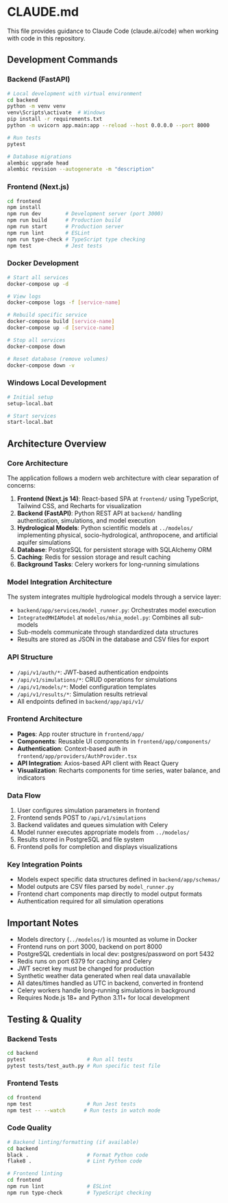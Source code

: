 # CLAUDE.md

This file provides guidance to Claude Code (claude.ai/code) when working with code in this repository.

## Development Commands

### Backend (FastAPI)
```bash
# Local development with virtual environment
cd backend
python -m venv venv
venv\Scripts\activate  # Windows
pip install -r requirements.txt
python -m uvicorn app.main:app --reload --host 0.0.0.0 --port 8000

# Run tests
pytest

# Database migrations
alembic upgrade head
alembic revision --autogenerate -m "description"
```

### Frontend (Next.js)
```bash
cd frontend
npm install
npm run dev        # Development server (port 3000)
npm run build      # Production build
npm run start      # Production server
npm run lint       # ESLint
npm run type-check # TypeScript type checking
npm test           # Jest tests
```

### Docker Development
```bash
# Start all services
docker-compose up -d

# View logs
docker-compose logs -f [service-name]

# Rebuild specific service
docker-compose build [service-name]
docker-compose up -d [service-name]

# Stop all services
docker-compose down

# Reset database (remove volumes)
docker-compose down -v
```

### Windows Local Development
```bash
# Initial setup
setup-local.bat

# Start services
start-local.bat
```

## Architecture Overview

### Core Architecture
The application follows a modern web architecture with clear separation of concerns:

1. **Frontend (Next.js 14)**: React-based SPA at `frontend/` using TypeScript, Tailwind CSS, and Recharts for visualization
2. **Backend (FastAPI)**: Python REST API at `backend/` handling authentication, simulations, and model execution
3. **Hydrological Models**: Python scientific models at `../modelos/` implementing physical, socio-hydrological, anthropocene, and artificial aquifer simulations
4. **Database**: PostgreSQL for persistent storage with SQLAlchemy ORM
5. **Caching**: Redis for session storage and result caching
6. **Background Tasks**: Celery workers for long-running simulations

### Model Integration Architecture
The system integrates multiple hydrological models through a service layer:

- `backend/app/services/model_runner.py`: Orchestrates model execution
- `IntegratedMHIAModel` at `modelos/mhia_model.py`: Combines all sub-models
- Sub-models communicate through standardized data structures
- Results are stored as JSON in the database and CSV files for export

### API Structure
- `/api/v1/auth/*`: JWT-based authentication endpoints
- `/api/v1/simulations/*`: CRUD operations for simulations
- `/api/v1/models/*`: Model configuration templates
- `/api/v1/results/*`: Simulation results retrieval
- All endpoints defined in `backend/app/api/v1/`

### Frontend Architecture
- **Pages**: App router structure in `frontend/app/`
- **Components**: Reusable UI components in `frontend/app/components/`
- **Authentication**: Context-based auth in `frontend/app/providers/AuthProvider.tsx`
- **API Integration**: Axios-based API client with React Query
- **Visualization**: Recharts components for time series, water balance, and indicators

### Data Flow
1. User configures simulation parameters in frontend
2. Frontend sends POST to `/api/v1/simulations`
3. Backend validates and queues simulation with Celery
4. Model runner executes appropriate models from `../modelos/`
5. Results stored in PostgreSQL and file system
6. Frontend polls for completion and displays visualizations

### Key Integration Points
- Models expect specific data structures defined in `backend/app/schemas/`
- Model outputs are CSV files parsed by `model_runner.py`
- Frontend chart components map directly to model output formats
- Authentication required for all simulation operations

## Important Notes

- Models directory (`../modelos/`) is mounted as volume in Docker
- Frontend runs on port 3000, backend on port 8000
- PostgreSQL credentials in local dev: postgres/password on port 5432
- Redis runs on port 6379 for caching and Celery
- JWT secret key must be changed for production
- Synthetic weather data generated when real data unavailable
- All dates/times handled as UTC in backend, converted in frontend
- Celery workers handle long-running simulations in background
- Requires Node.js 18+ and Python 3.11+ for local development

## Testing & Quality

### Backend Tests
```bash
cd backend
pytest                    # Run all tests
pytest tests/test_auth.py # Run specific test file
```

### Frontend Tests  
```bash
cd frontend
npm test                  # Run Jest tests
npm test -- --watch      # Run tests in watch mode
```

### Code Quality
```bash
# Backend linting/formatting (if available)
cd backend  
black .                   # Format Python code
flake8 .                  # Lint Python code

# Frontend linting
cd frontend
npm run lint              # ESLint
npm run type-check        # TypeScript checking
```
